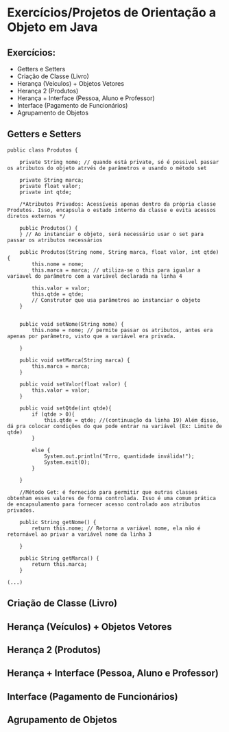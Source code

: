 # Exercícios/Projetos de Orientação a Objeto em Java

## Exercícios:
* Getters e Setters
* Criação de Classe (Livro)
* Herança (Veículos) + Objetos Vetores
* Herança 2 (Produtos)
* Herança + Interface (Pessoa, Aluno e Professor)
* Interface (Pagamento de Funcionários)
* Agrupamento de Objetos

## Getters e Setters

```
public class Produtos {

    private String nome; // quando está private, só é possivel passar os atributos do objeto atrvés de parâmetros e usando o método set

    private String marca;
    private float valor;
    private int qtde;

    /*Atributos Privados: Acessíveis apenas dentro da própria classe Produtos. Isso, encapsula o estado interno da classe e evita acessos diretos externos */

    public Produtos() {
    } // Ao instanciar o objeto, será necessário usar o set para passar os atributos necessários

    public Produtos(String nome, String marca, float valor, int qtde) {
        this.nome = nome;
        this.marca = marca; // utiliza-se o this para igualar a variavel do parâmetro com a variável declarada na linha 4

        this.valor = valor;
        this.qtde = qtde;
        // Construtor que usa parâmetros ao instanciar o objeto
    }


    public void setNome(String nome) {
        this.nome = nome; // permite passar os atributos, antes era apenas por parâmetro, visto que a variável era privada.

    }

    public void setMarca(String marca) {
        this.marca = marca;
    }

    public void setValor(float valor) {
        this.valor = valor;
    }

    public void setQtde(int qtde){
        if (qtde > 0){
            this.qtde = qtde; //(continuação da linha 19) Além disso, dá pra colocar condições do que pode entrar na variável (Ex: Limite de qtde)
        }

        else {
            System.out.println("Erro, quantidade inválida!");
            System.exit(0);
        }

    }

    //Método Get: é fornecido para permitir que outras classes obtenham esses valores de forma controlada. Isso é uma comum prática de encapsulamento para fornecer acesso controlado aos atributos privados.

    public String getNome() {
        return this.nome; // Retorna a variável nome, ela não é retornável ao privar a variável nome da linha 3

    }

    public String getMarca() {
        return this.marca;
    }

(...)
```

## Criação de Classe (Livro)

## Herança (Veículos) + Objetos Vetores

## Herança 2 (Produtos)

## Herança + Interface (Pessoa, Aluno e Professor)

## Interface (Pagamento de Funcionários)

## Agrupamento de Objetos




